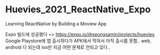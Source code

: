 # Huevies_2021_ReactNative_Expo
Learning ReactNative by Building a Moview App

 Expo 빌드에 성공했다 => https://expo.io/@seongsamin/projects/huevies
 Google Playstore에 앱 출시하다가 APK에서 막혀서 아직 출시를 못함..
 web, android 다 되는데 ios만 지금 어떤 문제로 안되고 있다..
